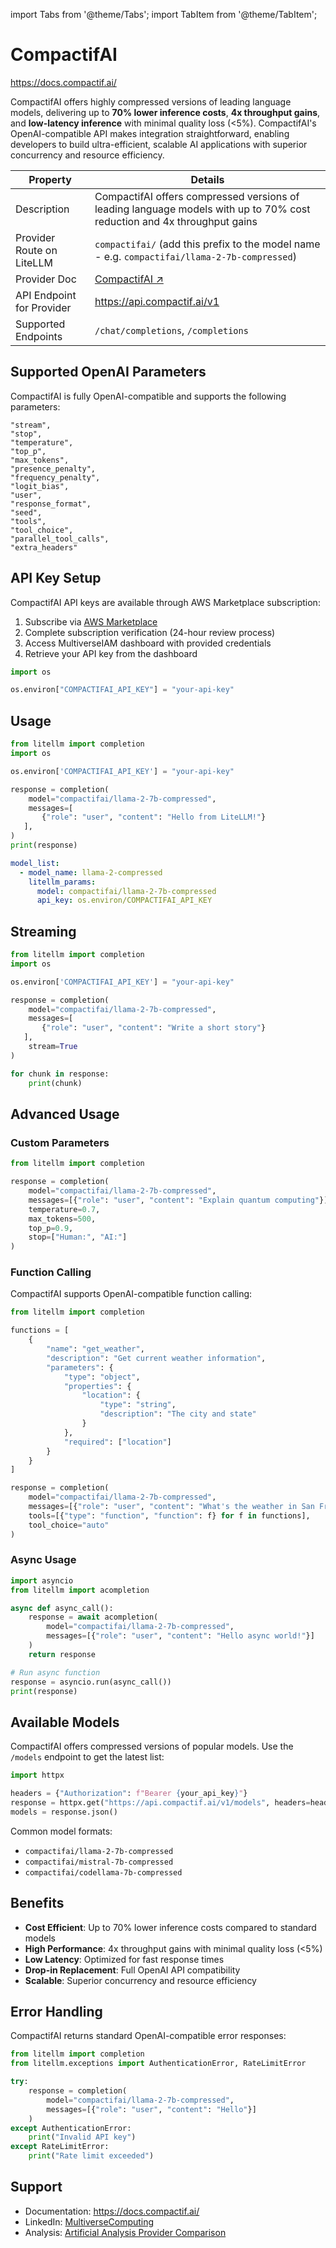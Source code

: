 import Tabs from '@theme/Tabs';
import TabItem from '@theme/TabItem';

# CompactifAI
https://docs.compactif.ai/

CompactifAI offers highly compressed versions of leading language models, delivering up to **70% lower inference costs**, **4x throughput gains**, and **low-latency inference** with minimal quality loss (<5%). CompactifAI's OpenAI-compatible API makes integration straightforward, enabling developers to build ultra-efficient, scalable AI applications with superior concurrency and resource efficiency.

| Property | Details |
|-------|-------|
| Description | CompactifAI offers compressed versions of leading language models with up to 70% cost reduction and 4x throughput gains |
| Provider Route on LiteLLM | `compactifai/` (add this prefix to the model name - e.g. `compactifai/llama-2-7b-compressed`) |
| Provider Doc | [CompactifAI ↗](https://docs.compactif.ai/) |
| API Endpoint for Provider | https://api.compactif.ai/v1 |
| Supported Endpoints | `/chat/completions`, `/completions` |

## Supported OpenAI Parameters

CompactifAI is fully OpenAI-compatible and supports the following parameters:

```
"stream",
"stop",
"temperature",
"top_p",
"max_tokens",
"presence_penalty",
"frequency_penalty",
"logit_bias",
"user",
"response_format",
"seed",
"tools",
"tool_choice",
"parallel_tool_calls",
"extra_headers"
```

## API Key Setup

CompactifAI API keys are available through AWS Marketplace subscription:

1. Subscribe via [AWS Marketplace](https://aws.amazon.com/marketplace)
2. Complete subscription verification (24-hour review process)
3. Access MultiverseIAM dashboard with provided credentials
4. Retrieve your API key from the dashboard

```python
import os

os.environ["COMPACTIFAI_API_KEY"] = "your-api-key"
```

## Usage

<Tabs>
<TabItem value="sdk" label="SDK">

```python
from litellm import completion
import os

os.environ['COMPACTIFAI_API_KEY'] = "your-api-key"

response = completion(
    model="compactifai/llama-2-7b-compressed",
    messages=[
       {"role": "user", "content": "Hello from LiteLLM!"}
   ],
)
print(response)
```

</TabItem>
<TabItem value="proxy" label="Proxy">

```yaml
model_list:
  - model_name: llama-2-compressed
    litellm_params:
      model: compactifai/llama-2-7b-compressed
      api_key: os.environ/COMPACTIFAI_API_KEY
```

</TabItem>
</Tabs>

## Streaming

```python
from litellm import completion
import os

os.environ['COMPACTIFAI_API_KEY'] = "your-api-key"

response = completion(
    model="compactifai/llama-2-7b-compressed",
    messages=[
       {"role": "user", "content": "Write a short story"}
   ],
    stream=True
)

for chunk in response:
    print(chunk)
```

## Advanced Usage

### Custom Parameters

```python
from litellm import completion

response = completion(
    model="compactifai/llama-2-7b-compressed",
    messages=[{"role": "user", "content": "Explain quantum computing"}],
    temperature=0.7,
    max_tokens=500,
    top_p=0.9,
    stop=["Human:", "AI:"]
)
```

### Function Calling

CompactifAI supports OpenAI-compatible function calling:

```python
from litellm import completion

functions = [
    {
        "name": "get_weather",
        "description": "Get current weather information",
        "parameters": {
            "type": "object",
            "properties": {
                "location": {
                    "type": "string",
                    "description": "The city and state"
                }
            },
            "required": ["location"]
        }
    }
]

response = completion(
    model="compactifai/llama-2-7b-compressed",
    messages=[{"role": "user", "content": "What's the weather in San Francisco?"}],
    tools=[{"type": "function", "function": f} for f in functions],
    tool_choice="auto"
)
```

### Async Usage

```python
import asyncio
from litellm import acompletion

async def async_call():
    response = await acompletion(
        model="compactifai/llama-2-7b-compressed",
        messages=[{"role": "user", "content": "Hello async world!"}]
    )
    return response

# Run async function
response = asyncio.run(async_call())
print(response)
```

## Available Models

CompactifAI offers compressed versions of popular models. Use the `/models` endpoint to get the latest list:

```python
import httpx

headers = {"Authorization": f"Bearer {your_api_key}"}
response = httpx.get("https://api.compactif.ai/v1/models", headers=headers)
models = response.json()
```

Common model formats:
- `compactifai/llama-2-7b-compressed`
- `compactifai/mistral-7b-compressed`
- `compactifai/codellama-7b-compressed`

## Benefits

- **Cost Efficient**: Up to 70% lower inference costs compared to standard models
- **High Performance**: 4x throughput gains with minimal quality loss (<5%)
- **Low Latency**: Optimized for fast response times
- **Drop-in Replacement**: Full OpenAI API compatibility
- **Scalable**: Superior concurrency and resource efficiency

## Error Handling

CompactifAI returns standard OpenAI-compatible error responses:

```python
from litellm import completion
from litellm.exceptions import AuthenticationError, RateLimitError

try:
    response = completion(
        model="compactifai/llama-2-7b-compressed",
        messages=[{"role": "user", "content": "Hello"}]
    )
except AuthenticationError:
    print("Invalid API key")
except RateLimitError:
    print("Rate limit exceeded")
```

## Support

- Documentation: https://docs.compactif.ai/
- LinkedIn: [MultiverseComputing](https://www.linkedin.com/company/multiversecomputing)
- Analysis: [Artificial Analysis Provider Comparison](https://artificialanalysis.ai/providers/compactifai)